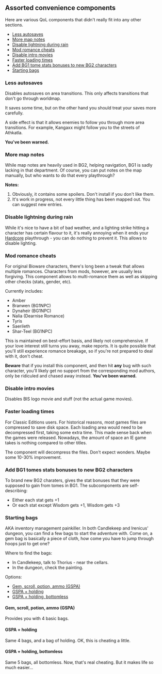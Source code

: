 ## Assorted convenience components

Here are various QoL components that didn't really fit into any other sections.

- [Less autosaves](#less-autosaves)
- [More map notes](#more-map-notes)
- [Disable lightning during rain](#disable-lightning-during-rain)
- [Mod romance cheats](#mod-romance-cheats)
- [Disable intro movies](#disable-intro-movies)
- [Faster loading times](#faster-loading-times)
- [Add BG1 tome stats bonuses to new BG2 characters](#add-bg1-tome-stats-bonuses-to-new-bg2-characters)
- [Starting bags](#starting-bags)

### Less autosaves

Disables autosaves on area transitions. This only affects transitions that don't go through worldmap.

It saves some time, but on the other hand you should treat your saves more carefully.

A side effect is that it allows enemies to follow you through more area transitions. For example, Kangaxx might follow you to the streets of Athkatla.

**You've been warned.**

### More map notes

While map notes are heavily used in BG2, helping navigation, BG1 is sadly lacking in that department. Of course, you can put notes on the map manually, but who wants to do that every playthrough?

**Notes:**

1. Obviously, it contains some spoilers. Don't install if you don't like them.
1. It's work in progress, not every little thing has been mapped out. You can suggest new entries.

### Disable lightning during rain

While it's nice to have a bit of bad weather, and a lighting strike hitting a character has certain flavour to it, it's really annoying when it ends your [Hardcore](https://pihwiki.bgforge.net/) playthrough - you can do nothing to prevent it. This allows to disable lighting.

### Mod romance cheats

For original Bioware characters, there's long been a tweak that allows multiple romances. Characters from mods, however, are usually less forgiving. This component allows to multi-romance them as well as skipping other checks (stats, gender, etc).

Currently includes:

- Amber
- Branwen (BG1NPC)
- Dynaheir (BG1NPC)
- Nalia (Dearnise Romance)
- Tyris
- Saerileth
- Shar-Teel (BG1NPC)

This is maintained on best-effort basis, and likely not comprehensive. If your love interest still turns you away, make reports. It is quite possible that you'll still experience romance breakage, so if you're not prepared to deal with it, don't cheat.

**Beware** that if you install this component, and then hit **any** bug with such character, you'll likely get no support from the corresponding mod authors, only be ridiculed and chased away instead. **You've been warned.**

### Disable intro movies

Disables BIS logo movie and stuff (not the actual game movies).

### Faster loading times

For Classic Editions users. For historical reasons, most games files are compressed to save disk space. Each loading area would need to be decompressed first, taking some extra time. This made sense back when the games were released. Nowadays, the amount of space an IE game takes is nothing compared to other titles.

The component will decompress the files. Don't expect wonders. Maybe some 10-30% improvement.

### Add BG1 tomes stats bonuses to new BG2 characters

To brand new BG2 charaters, gives the stat bonuses that they were supposed to gain from tomes in BG1. The subcomponents are self-describing:

- Either each stat gets +1
- Or each stat except Wisdom gets +1, Wisdom gets +3

### Starting bags

AKA inventory management painkiller. In both Candlekeep and Irenicus' dungeon, you can find a few bags to start the adventure with. Come on, a gem bag is basically a piece of cloth, how come you have to jump through hoops just to get one?

Where to find the bags:

- In Candlekeep, talk to Thorius - near the cellars.
- In the dungeon, check the painting.

Options:

- [Gem, scroll, potion, ammo (GSPA)](#gem-scroll-potion-ammo-gspa)
- [GSPA + holding](#gspa--holding)
- [GSPA + holding, bottomless](#gspa--holding-bottomless)

#### Gem, scroll, potion, ammo (GSPA)

Provides you with 4 basic bags.

#### GSPA + holding

Same 4 bags, and a bag of holding. OK, this is cheating a little.

#### GSPA + holding, bottomless

Same 5 bags, all bottomless. Now, that's real cheating. But it makes life so much easier...
